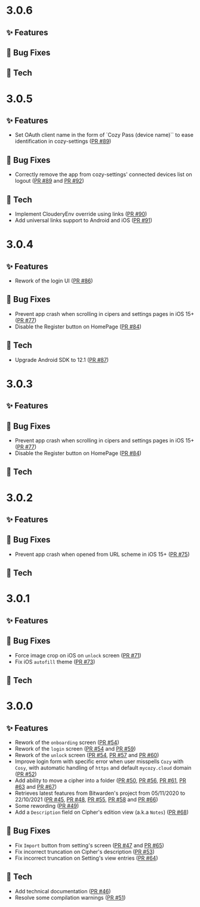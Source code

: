 # 3.0.6

## ✨ Features


## 🐛 Bug Fixes


## 🔧 Tech


# 3.0.5

## ✨ Features

* Set OAuth client name in the form of `Cozy Pass (device name)`` to ease identification in cozy-settings ([PR #89](https://github.com/cozy/cozy-pass-mobile/pull/89))

## 🐛 Bug Fixes

* Correctly remove the app from cozy-settings' connected devices list on logout ([PR #89](https://github.com/cozy/cozy-pass-mobile/pull/89) and [PR #92](https://github.com/cozy/cozy-pass-mobile/pull/92))

## 🔧 Tech

* Implement ClouderyEnv override using links ([PR #90](https://github.com/cozy/cozy-pass-mobile/pull/90))
* Add universal links support to Android and iOS ([PR #91](https://github.com/cozy/cozy-pass-mobile/pull/91))

# 3.0.4

## ✨ Features

* Rework of the login UI ([PR #86](https://github.com/cozy/cozy-pass-mobile/pull/86))

## 🐛 Bug Fixes

* Prevent app crash when scrolling in cipers and settings pages in iOS 15+ ([PR #77](https://github.com/cozy/cozy-pass-mobile/pull/77))
* Disable the Register button on HomePage ([PR #84](https://github.com/cozy/cozy-pass-mobile/pull/84))

## 🔧 Tech

* Upgrade Android SDK to 12.1 ([PR #87](https://github.com/cozy/cozy-pass-mobile/pull/87))

# 3.0.3

## ✨ Features

## 🐛 Bug Fixes

* Prevent app crash when scrolling in cipers and settings pages in iOS 15+ ([PR #77](https://github.com/cozy/cozy-pass-mobile/pull/77))
* Disable the Register button on HomePage ([PR #84](https://github.com/cozy/cozy-pass-mobile/pull/84))

## 🔧 Tech

# 3.0.2

## ✨ Features

## 🐛 Bug Fixes

* Prevent app crash when opened from URL scheme in iOS 15+ ([PR #75](https://github.com/cozy/cozy-pass-mobile/pull/75))

## 🔧 Tech

# 3.0.1

## ✨ Features

## 🐛 Bug Fixes

* Force image crop on iOS on `unlock` screen ([PR #71](https://github.com/cozy/cozy-pass-mobile/pull/71))
* Fix iOS `autofill` theme ([PR #73](https://github.com/cozy/cozy-pass-mobile/pull/73))

## 🔧 Tech

# 3.0.0

## ✨ Features

* Rework of the `onboarding` screen ([PR #54](https://github.com/cozy/cozy-pass-mobile/pull/54))
* Rework of the `login` screen ([PR #54](https://github.com/cozy/cozy-pass-mobile/pull/54) and [PR #59](https://github.com/cozy/cozy-pass-mobile/pull/59))
* Rework of the `unlock` screen ([PR #54](https://github.com/cozy/cozy-pass-mobile/pull/54), [PR #57](https://github.com/cozy/cozy-pass-mobile/pull/57) and [PR #60](https://github.com/cozy/cozy-pass-mobile/pull/60))
* Improve login form with specific error when user misspells `Cozy` with `Cosy`, with automatic handling of `https` and default `mycozy.cloud` domain  ([PR #52](https://github.com/cozy/cozy-pass-mobile/pull/52))
* Add ability to move a cipher into a folder ([PR #50](https://github.com/cozy/cozy-pass-mobile/pull/50), [PR #56](https://github.com/cozy/cozy-pass-mobile/pull/56), [PR #61](https://github.com/cozy/cozy-pass-mobile/pull/61), [PR #63](https://github.com/cozy/cozy-pass-mobile/pull/63) and [PR #67](https://github.com/cozy/cozy-pass-mobile/pull/67))
* Retrieves latest features from Bitwarden's project from 05/11/2020 to 22/10/2021 ([PR #45](https://github.com/cozy/cozy-pass-mobile/pull/45), [PR #48](https://github.com/cozy/cozy-pass-mobile/pull/48), [PR #55](https://github.com/cozy/cozy-pass-mobile/pull/55), [PR #58](https://github.com/cozy/cozy-pass-mobile/pull/58) and [PR #66](https://github.com/cozy/cozy-pass-mobile/pull/66))
* Some rewording ([PR #49](https://github.com/cozy/cozy-pass-mobile/pull/49))
* Add a `Description` field on Cipher's edition view (a.k.a `Notes`) ([PR #68](https://github.com/cozy/cozy-pass-mobile/pull/68))

## 🐛 Bug Fixes

* Fix `Import` button from setting's screen ([PR #47](https://github.com/cozy/cozy-pass-mobile/pull/47) and [PR #65](https://github.com/cozy/cozy-pass-mobile/pull/65))
* Fix incorrect truncation on Cipher's description ([PR #53](https://github.com/cozy/cozy-pass-mobile/pull/53))
* Fix incorrect truncation on Setting's view entries ([PR #64](https://github.com/cozy/cozy-pass-mobile/pull/64))

## 🔧 Tech

* Add technical documentation ([PR #46](https://github.com/cozy/cozy-pass-mobile/pull/46))
* Resolve some compilation warnings ([PR #51](https://github.com/cozy/cozy-pass-mobile/pull/51))
